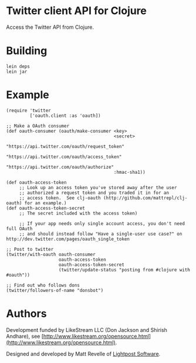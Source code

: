 # Twitter client API for Clojure #

Access the Twitter API from Clojure.


# Building #

    lein deps
    lein jar


# Example #

    (require 'twitter
             ['oauth.client :as 'oauth])

    ;; Make a OAuth consumer
    (def oauth-consumer (oauth/make-consumer <key>
                                             <secret>       
                                             "https://api.twitter.com/oauth/request_token"
                                             "https://api.twitter.com/oauth/access_token"
                                             "https://api.twitter.com/oauth/authorize"
                                             :hmac-sha1))

    (def oauth-access-token 
         ;; Look up an access token you've stored away after the user
         ;; authorized a request token and you traded it in for an
         ;; access token.  See clj-oauth (http://github.com/mattrepl/clj-oauth) for an example.)
    (def oauth-access-token-secret
         ;; The secret included with the access token)

         ;; If your app needs only single account access, you don't need full OAuth
         ;; and should instead follow "Have a single-user use case?" on http://dev.twitter.com/pages/oauth_single_token

    ;; Post to twitter
    (twitter/with-oauth oauth-consumer 
                        oauth-access-token
                        oauth-access-token-secret
                        (twitter/update-status "posting from #clojure with #oauth"))

    ;; Find out who follows dons
    (twitter/followers-of-name "donsbot")

# Authors #

Development funded by LikeStream LLC (Don Jackson and Shirish Andhare), see [http://www.likestream.org/opensource.html](http://www.likestream.org/opensource.html).

Designed and developed by Matt Revelle of [Lightpost Software](http://lightpostsoftware.com).